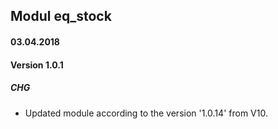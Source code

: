 ## Modul eq_stock

#### 03.04.2018
#### Version 1.0.1
##### CHG
- Updated module according to the version '1.0.14' from V10.
